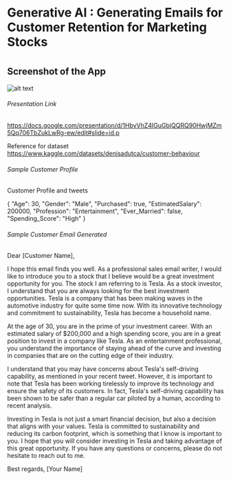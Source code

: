 <h1> Generative AI : Generating Emails for Customer Retention for Marketing Stocks <h1>





<h2> Screenshot of the App  </h2>

![alt text](https://github.com/vritansh/hackathon-complete/blob/main/snip.png?raw=true)





<h6> Presentation Link  </h6>

https://docs.google.com/presentation/d/1HbyVhZ4IGuGbjQQRQ90HwjMZm5Qq706TbZukLwRg-ew/edit#slide=id.p

Reference for dataset https://www.kaggle.com/datasets/denisadutca/customer-behaviour


<h6> Sample Customer Profile </h6>

Customer Profile and tweets 

{
    "Age": 30,
    "Gender": "Male",
    "Purchased": true,
    "EstimatedSalary": 200000,
    "Profession": "Entertainment",
    "Ever_Married": false,
    "Spending_Score": "High"
}


<h6> Sample Customer Email Generated </h6>


Dear [Customer Name],


I hope this email finds you well. As a professional sales email writer, I would like to introduce you to a stock that I
believe would be a great investment opportunity for you. The stock I am referring to is Tesla.
As a stock investor, I understand that you are always looking for the best investment opportunities. Tesla is a company
that has been making waves in the automotive industry for quite some time now. With its innovative technology and
commitment to sustainability, Tesla has become a household name.


At the age of 30, you are in the prime of your investment career. With an estimated salary of $200,000 and a high
spending score, you are in a great position to invest in a company like Tesla. As an entertainment professional, you
understand the importance of staying ahead of the curve and investing in companies that are on the cutting edge of their
industry.


I understand that you may have concerns about Tesla's self-driving capability, as mentioned in your recent tweet.
However, it is important to note that Tesla has been working tirelessly to improve its technology and ensure the safety
of its customers. In fact, Tesla's self-driving capability has been shown to be safer than a regular car piloted by a
human, according to recent analysis.


Investing in Tesla is not just a smart financial decision, but also a decision that aligns with your values. Tesla is
committed to sustainability and reducing its carbon footprint, which is something that I know is important to you.
I hope that you will consider investing in Tesla and taking advantage of this great opportunity. If you have any
questions or concerns, please do not hesitate to reach out to me.


Best regards,
[Your Name]
